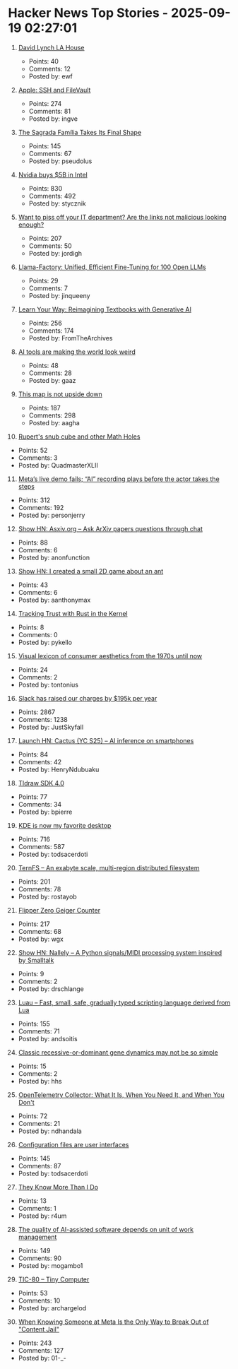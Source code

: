 # Hacker News Top Stories - 2025-09-19 02:27:01

1. [David Lynch LA House](https://www.wallpaper.com/design-interiors/david-lynch-house-los-angeles-for-sale)
   - Points: 40
   - Comments: 12
   - Posted by: ewf

2. [Apple: SSH and FileVault](https://keith.github.io/xcode-man-pages/apple_ssh_and_filevault.7.html)
   - Points: 274
   - Comments: 81
   - Posted by: ingve

3. [The Sagrada Família Takes Its Final Shape](https://www.newyorker.com/magazine/2025/09/22/is-the-sagrada-familia-a-masterpiece-or-kitsch)
   - Points: 145
   - Comments: 67
   - Posted by: pseudolus

4. [Nvidia buys $5B in Intel](https://www.tomshardware.com/pc-components/cpus/nvidia-and-intel-announce-jointly-developed-intel-x86-rtx-socs-for-pcs-with-nvidia-graphics-also-custom-nvidia-data-center-x86-processors-nvidia-buys-usd5-billion-in-intel-stock-in-seismic-deal)
   - Points: 830
   - Comments: 492
   - Posted by: stycznik

5. [Want to piss off your IT department? Are the links not malicious looking enough?](https://phishyurl.com/)
   - Points: 207
   - Comments: 50
   - Posted by: jordigh

6. [Llama-Factory: Unified, Efficient Fine-Tuning for 100 Open LLMs](https://github.com/hiyouga/LLaMA-Factory)
   - Points: 29
   - Comments: 7
   - Posted by: jinqueeny

7. [Learn Your Way: Reimagining Textbooks with Generative AI](https://research.google/blog/learn-your-way-reimagining-textbooks-with-generative-ai/)
   - Points: 256
   - Comments: 174
   - Posted by: FromTheArchives

8. [AI tools are making the world look weird](https://strat7.com/blogs/weird-in-weird-out/)
   - Points: 48
   - Comments: 28
   - Posted by: gaaz

9. [This map is not upside down](https://www.maps.com/this-map-is-not-upside-down/)
   - Points: 187
   - Comments: 298
   - Posted by: aagha

10. [Rupert's snub cube and other Math Holes](http://tom7.org/ruperts/)
   - Points: 52
   - Comments: 3
   - Posted by: QuadmasterXLII

11. [Meta’s live demo fails; “AI” recording plays before the actor takes the steps](https://www.reddit.com/r/LivestreamFail/comments/1nkbig7/metas_live_staged_demo_fails_the_ai_recording/)
   - Points: 312
   - Comments: 192
   - Posted by: personjerry

12. [Show HN: Asxiv.org – Ask ArXiv papers questions through chat](https://asxiv.org/)
   - Points: 88
   - Comments: 6
   - Posted by: anonfunction

13. [Show HN: I created a small 2D game about an ant](https://aanthonymax.github.io/ant-and-apples/)
   - Points: 43
   - Comments: 6
   - Posted by: aanthonymax

14. [Tracking Trust with Rust in the Kernel](https://lwn.net/Articles/1034603/)
   - Points: 8
   - Comments: 0
   - Posted by: pykello

15. [Visual lexicon of consumer aesthetics from the 1970s until now](https://cari.institute/)
   - Points: 24
   - Comments: 2
   - Posted by: tontonius

16. [Slack has raised our charges by $195k per year](https://skyfall.dev/posts/slack)
   - Points: 2867
   - Comments: 1238
   - Posted by: JustSkyfall

17. [Launch HN: Cactus (YC S25) – AI inference on smartphones](https://github.com/cactus-compute/cactus)
   - Points: 84
   - Comments: 42
   - Posted by: HenryNdubuaku

18. [Tldraw SDK 4.0](https://tldraw.dev/blog/tldraw-sdk-4-0)
   - Points: 77
   - Comments: 34
   - Posted by: bpierre

19. [KDE is now my favorite desktop](https://kokada.dev/blog/kde-is-now-my-favorite-desktop/)
   - Points: 716
   - Comments: 587
   - Posted by: todsacerdoti

20. [TernFS – An exabyte scale, multi-region distributed filesystem](https://www.xtxmarkets.com/tech/2025-ternfs/)
   - Points: 201
   - Comments: 78
   - Posted by: rostayob

21. [Flipper Zero Geiger Counter](https://kasiin.top/blog/2025-08-04-flipper_zero_geiger_counter_module/)
   - Points: 217
   - Comments: 68
   - Posted by: wgx

22. [Show HN: Nallely – A Python signals/MIDI processing system inspired by Smalltalk](https://dr-schlange.github.io/nallely-midi/)
   - Points: 9
   - Comments: 2
   - Posted by: drschlange

23. [Luau – Fast, small, safe, gradually typed scripting language derived from Lua](https://luau.org/)
   - Points: 155
   - Comments: 71
   - Posted by: andsoitis

24. [Classic recessive-or-dominant gene dynamics may not be so simple](https://news.stanford.edu/stories/2025/09/classic-recessive-dominant-gene-dynamics-pesticide-resistance-research)
   - Points: 15
   - Comments: 2
   - Posted by: hhs

25. [OpenTelemetry Collector: What It Is, When You Need It, and When You Don't](https://oneuptime.com/blog/post/2025-09-18-what-is-opentelemetry-collector-and-why-use-one/view)
   - Points: 72
   - Comments: 21
   - Posted by: ndhandala

26. [Configuration files are user interfaces](https://ochagavia.nl/blog/configuration-files-are-user-interfaces/)
   - Points: 145
   - Comments: 87
   - Posted by: todsacerdoti

27. [They Know More Than I Do](https://www.cybadger.com/they-know-more-than-i-do-managing-an-expert-team-when-you-cant-do-their-jobs/)
   - Points: 13
   - Comments: 1
   - Posted by: r4um

28. [The quality of AI-assisted software depends on unit of work management](https://blog.nilenso.com/blog/2025/09/15/ai-unit-of-work/)
   - Points: 149
   - Comments: 90
   - Posted by: mogambo1

29. [TIC-80 – Tiny Computer](https://tic80.com/)
   - Points: 53
   - Comments: 10
   - Posted by: archargelod

30. [When Knowing Someone at Meta Is the Only Way to Break Out of "Content Jail"](https://www.eff.org/pages/when-knowing-someone-meta-only-way-break-out-content-jail)
   - Points: 243
   - Comments: 127
   - Posted by: 01-_-

